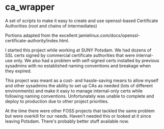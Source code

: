 # ca_wrapper
A set of scripts to make it easy to create and use openssl-based Certificate Authorities (root and chains of intermediates)

Portions adapted from the excellent jamielinux.com/docs/openssl-certificate-authority/index.html.

I started this project while working at SUNY Potsdam. We had dozens of SSL 
certs signed by commercial certificate authorities that were internal-use 
only. We also had a problem with self-signed certs installed by previous 
sysadmins with no established naming conventions and breakage when they 
expired.

This project was meant as a cost- and hassle-saving means to allow 
myself and other sysadmins the ability to set up CAs as needed (lots of 
different environments) and make it easy to manage internal-only certs while
following naming conventions. Unfortunately was unable to complete and deploy
to production due to other project priorities.

At the time there were other FOSS projects that tackled the same problem but 
were overkill for our needs. Haven't needed this or looked at it since
leaving Potsdam. There's probably better stuff available now.
